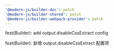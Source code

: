```yaml
---
'@modern-js/builder-doc': patch
'@modern-js/builder-shared': patch
'@modern-js/builder-webpack-provider': patch
---
```


feat(Builder): add output.disableCssExtract config

feat(Builder): 新增 output.disableCssExtract 配置项
